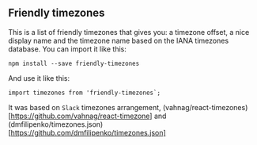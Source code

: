 Friendly timezones
---

This is a list of friendly timezones that gives you: a timezone offset, a nice display name and the timezone name based on the IANA timezones database.
You can import it like this:
```
npm install --save friendly-timezones
```

And use it like this:
```
import timezones from 'friendly-timezones`;
```

It was based on `Slack` timezones arrangement, (vahnag/react-timezones)[https://github.com/vahnag/react-timezone] and (dmfilipenko/timezones.json)[https://github.com/dmfilipenko/timezones.json]
